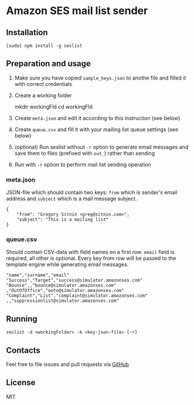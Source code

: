 # Amazon SES mail list sender

## Installation

    [sudo] npm install -g seslist

## Preparation and usage

1. Make sure you have copied `sample_keys.json` to anothe file and filled it with correct credentials

2. Create a working folder

    mkdir workingFld
    cd workingFld

3. Create `meta.json` and edit it according to this instruction (see below)

4. Create `queue.csv` and fill it with your mailing list queue settings (see below)

5. (optional) Run seslist without `-r` option to generate email messages and save them to files (prefixed with `out_`) rather than sending

6. Run with `-r` option to perform mail list sending operation

### meta.json

JSON-file which should contain two keys: `from` which is sender's email address and `subject` which is a mail message subject.

	{
		"from": "Gregory Sitnin <greg@sitnin.com>",
		"subject": "This is a mailing list"
	}


### queue.csv

Should contain CSV-data with field names on a first row. `email` field is required, all other is optional. Every key from row will be passed to the template engine while generating email messages.

	"name","surname","email"
	"Success","Target","success@simulator.amazonses.com"
	"Bounce",,"bounce@simulator.amazonses.com"
	,"OutOfOffice","ooto@simulator.amazonses.com"
	"Complaint","List","complaint@simulator.amazonses.com"
	,,"suppressionlist@simulator.amazonses.com"

## Running

	seslist -d <workingFolder> -k <key-json-file> [-r]

## Contacts

Feel free to file issues and pull requests via [GitHub](https://github.com/sitnin/seslist)

## License

MIT
